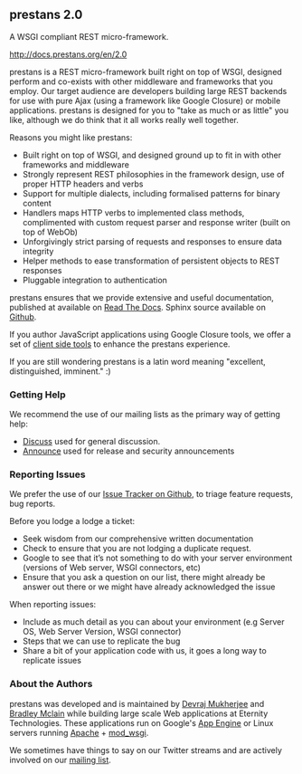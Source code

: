 ## prestans 2.0

A WSGI compliant REST micro-framework.

http://docs.prestans.org/en/2.0

prestans is a REST micro-framework built right on top of WSGI, designed perform and co-exists with other middleware and frameworks that you employ. Our target audience are developers building large REST backends for use with pure Ajax (using a framework like Google Closure) or mobile applications. prestans is designed for you to "take as much or as little" you like, although we do think that it all works really well together.

Reasons you might like prestans:

* Built right on top of WSGI, and designed ground up to fit in with other frameworks and middleware
* Strongly represent REST philosophies in the framework design, use of proper HTTP headers and verbs
* Support for multiple dialects, including formalised patterns for binary content 
* Handlers maps HTTP verbs to implemented class methods, complimented  with custom request parser and response writer (built on top of WebOb)
* Unforgivingly strict parsing of requests and responses to ensure data integrity
* Helper methods to ease transformation of persistent objects to REST responses
* Pluggable integration to authentication

prestans ensures that we provide extensive and useful documentation, published at available on [Read The Docs](http://docs.prestans.org "prestans documentation"). Sphinx source available on [Github](http://github.com/prestans/prestans-docs/ "Docs source").

If you author JavaScript applications using Google Closure tools, we offer a set of [client side tools](https://github.com/prestans/prestans-client/ "prestans client") to enhance the prestans experience.

If you are still wondering prestans is a latin word meaning "excellent, distinguished, imminent." :)

### Getting Help

We recommend the use of our mailing lists as the primary way of getting help:

* [Discuss](http://groups.google.com/group/prestans-discuss "Discuss") used for general discussion.
* [Announce](http://groups.google.com/group/prestans-announce "Announce") used for release and security announcements


### Reporting Issues

We prefer the use of our [Issue Tracker on Github](https://github.com/prestans/prestans/issues "Issue Tracker"), to triage feature requests, bug reports.

Before you lodge a lodge a ticket:

* Seek wisdom from our comprehensive written documentation
* Check to ensure that you are not lodging a duplicate request.
* Google to see that it’s not something to do with your server environment (versions of Web server, WSGI connectors, etc)
* Ensure that you ask a question on our list, there might already be answer out there or we might have already acknowledged the issue

When reporting issues:

* Include as much detail as you can about your environment (e.g Server OS, Web Server Version, WSGI connector)
* Steps that we can use to replicate the bug
* Share a bit of your application code with us, it goes a long way to replicate issues


### About the Authors

prestans was developed and is maintained by [Devraj Mukherjee](http://twitter.com/mdevraj "Devraj Mukherjee on Twitter") and [Bradley Mclain](http://twitter.com/bradley_mclain "Brad Mclain on Twitter") while building large scale Web applications at Eternity Technologies. These applications run on  Google's [App Engine](https://developers.google.com/appengine/ "Google AppEngine web site") or Linux servers running [Apache](http://httpd.apache.org "Apache official homepage") + [mod_wsgi](https://github.com/GrahamDumpleton/mod_wsgi "mod_wsgi on Github").

We sometimes have things to say on our Twitter streams and are actively involved on our [mailing list](http://groups.google.com/group/prestans-discuss "Discuss").

